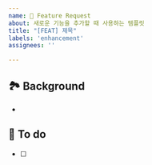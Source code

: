 ```yaml
---
name: 🚀 Feature Request
about: 새로운 기능을 추가할 때 사용하는 템플릿
title: "[FEAT] 제목"
labels: 'enhancement'
assignees: ''

---
```


## 🏞️ Background
<!-- 간단한 설명 -->
- 

## 📝 To do 
- [ ]
